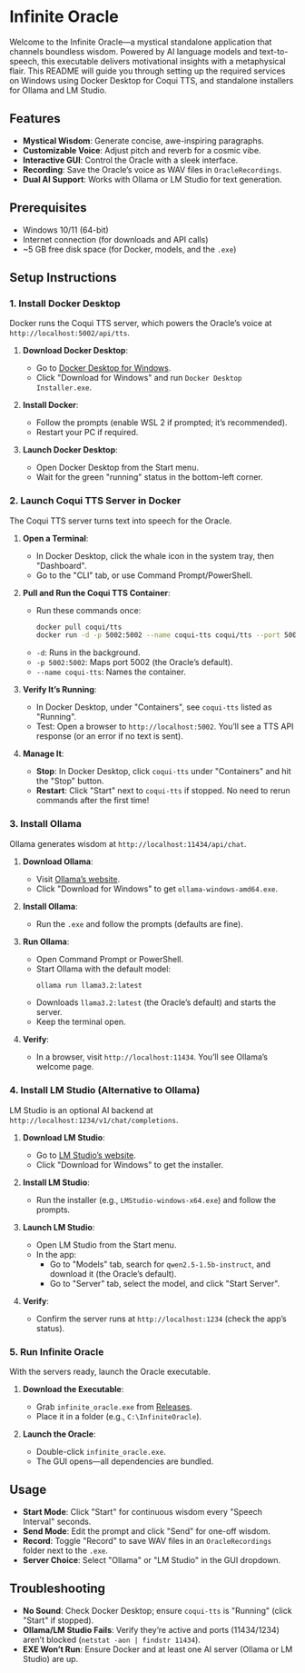 # Infinite Oracle

Welcome to the Infinite Oracle—a mystical standalone application that channels boundless wisdom. Powered by AI language models and text-to-speech, this executable delivers motivational insights with a metaphysical flair. This README will guide you through setting up the required services on Windows using Docker Desktop for Coqui TTS, and standalone installers for Ollama and LM Studio.

## Features
- **Mystical Wisdom**: Generate concise, awe-inspiring paragraphs.
- **Customizable Voice**: Adjust pitch and reverb for a cosmic vibe.
- **Interactive GUI**: Control the Oracle with a sleek interface.
- **Recording**: Save the Oracle’s voice as WAV files in `OracleRecordings`.
- **Dual AI Support**: Works with Ollama or LM Studio for text generation.

## Prerequisites
- Windows 10/11 (64-bit)
- Internet connection (for downloads and API calls)
- ~5 GB free disk space (for Docker, models, and the `.exe`)

## Setup Instructions

### 1. Install Docker Desktop
Docker runs the Coqui TTS server, which powers the Oracle’s voice at `http://localhost:5002/api/tts`.

1. **Download Docker Desktop**:
   - Go to [Docker Desktop for Windows](https://www.docker.com/products/docker-desktop/).
   - Click "Download for Windows" and run `Docker Desktop Installer.exe`.

2. **Install Docker**:
   - Follow the prompts (enable WSL 2 if prompted; it’s recommended).
   - Restart your PC if required.

3. **Launch Docker Desktop**:
   - Open Docker Desktop from the Start menu.
   - Wait for the green "running" status in the bottom-left corner.

### 2. Launch Coqui TTS Server in Docker
The Coqui TTS server turns text into speech for the Oracle.

1. **Open a Terminal**:
   - In Docker Desktop, click the whale icon in the system tray, then "Dashboard".
   - Go to the "CLI" tab, or use Command Prompt/PowerShell.

2. **Pull and Run the Coqui TTS Container**:
   - Run these commands once:
     ```bash
     docker pull coqui/tts
     docker run -d -p 5002:5002 --name coqui-tts coqui/tts --port 5002
     ```
   - `-d`: Runs in the background.
   - `-p 5002:5002`: Maps port 5002 (the Oracle’s default).
   - `--name coqui-tts`: Names the container.

3. **Verify It’s Running**:
   - In Docker Desktop, under "Containers", see `coqui-tts` listed as "Running".
   - Test: Open a browser to `http://localhost:5002`. You’ll see a TTS API response (or an error if no text is sent).

4. **Manage It**:
   - **Stop**: In Docker Desktop, click `coqui-tts` under "Containers" and hit the "Stop" button.
   - **Restart**: Click "Start" next to `coqui-tts` if stopped. No need to rerun commands after the first time!

### 3. Install Ollama
Ollama generates wisdom at `http://localhost:11434/api/chat`.

1. **Download Ollama**:
   - Visit [Ollama’s website](https://ollama.com/).
   - Click "Download for Windows" to get `ollama-windows-amd64.exe`.

2. **Install Ollama**:
   - Run the `.exe` and follow the prompts (defaults are fine).

3. **Run Ollama**:
   - Open Command Prompt or PowerShell.
   - Start Ollama with the default model:
     ```bash
     ollama run llama3.2:latest
     ```
   - Downloads `llama3.2:latest` (the Oracle’s default) and starts the server.
   - Keep the terminal open.

4. **Verify**:
   - In a browser, visit `http://localhost:11434`. You’ll see Ollama’s welcome page.

### 4. Install LM Studio (Alternative to Ollama)
LM Studio is an optional AI backend at `http://localhost:1234/v1/chat/completions`.

1. **Download LM Studio**:
   - Go to [LM Studio’s website](https://lmstudio.ai/).
   - Click "Download for Windows" to get the installer.

2. **Install LM Studio**:
   - Run the installer (e.g., `LMStudio-windows-x64.exe`) and follow the prompts.

3. **Launch LM Studio**:
   - Open LM Studio from the Start menu.
   - In the app:
     - Go to "Models" tab, search for `qwen2.5-1.5b-instruct`, and download it (the Oracle’s default).
     - Go to "Server" tab, select the model, and click "Start Server".

4. **Verify**:
   - Confirm the server runs at `http://localhost:1234` (check the app’s status).

### 5. Run Infinite Oracle
With the servers ready, launch the Oracle executable.

1. **Download the Executable**:
   - Grab `infinite_oracle.exe` from [Releases](https://github.com/aat440hz/infinite-oracle/releases).
   - Place it in a folder (e.g., `C:\InfiniteOracle`).

2. **Launch the Oracle**:
   - Double-click `infinite_oracle.exe`.
   - The GUI opens—all dependencies are bundled.

## Usage
- **Start Mode**: Click "Start" for continuous wisdom every "Speech Interval" seconds.
- **Send Mode**: Edit the prompt and click "Send" for one-off wisdom.
- **Record**: Toggle "Record" to save WAV files in an `OracleRecordings` folder next to the `.exe`.
- **Server Choice**: Select "Ollama" or "LM Studio" in the GUI dropdown.

## Troubleshooting
- **No Sound**: Check Docker Desktop; ensure `coqui-tts` is "Running" (click "Start" if stopped).
- **Ollama/LM Studio Fails**: Verify they’re active and ports (11434/1234) aren’t blocked (`netstat -aon | findstr 11434`).
- **EXE Won’t Run**: Ensure Docker and at least one AI server (Ollama or LM Studio) are up.
